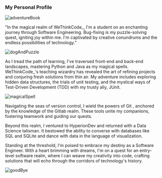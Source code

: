 ### My Personal Profile 
 ![adventureBook](https://github.com/Nombuso16/Nombuso16/assets/101812346/a850b5da-3c7f-48be-8c1e-c0812b207f98)                                                 

"In the magical realm of WeThinkCode_,
I'm a student on an enchanting journey through Software Engineering. 
Bug-fixing is my puzzle-solving quest, igniting joy within me. 
I'm captivated by creative conundrums and the endless possibilities of technology."

![dogAndPuzzle](https://github.com/Nombuso16/Nombuso16/assets/101812346/dd372d8f-c8da-4a0f-9840-de4acfaf3e65)

As I tread the path of learning, I've traversed front-end and back-end landscapes,
mastering Python and Java as my magical spells. 
WeThinkCode_'s teaching wizardry has revealed the art of refining projects and conjuring fresh solutions from thin air. 
My adventure includes exploring hidden data structures, the trials of unit testing, 
and the mystical ways of Test-Driven Development (TDD) with my trusty ally, JUnit.

![magicalSpell](https://github.com/Nombuso16/Nombuso16/assets/101812346/b6b05076-ad60-4267-8751-1cea0fd9aff3)

Navigating the seas of version control, I wield the powers of Git
, anchored by the knowledge of the Gitlab realm. 
These tools unite my companions, fostering teamwork and guiding our quests.

Beyond this realm, I ventured to HyperionDev and returned with a Data Science talisman. 
It bestowed the ability to converse with databases like SQL and SQLite and dance with data in the language of visualization.

Standing at the threshold, I'm poised to embrace my destiny as a Software Engineer. 
With a heart brimming with dreams, I'm on a quest for an entry-level software realm,
where I can weave my creativity into code, crafting solutions that will echo through the corridors of technology's history.

![goodBye](https://github.com/Nombuso16/Nombuso16/assets/101812346/25783f2c-fe24-4955-9799-a55ab3f948b3)
